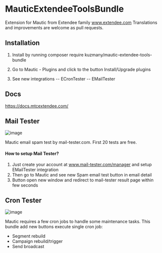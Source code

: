 # MauticExtendeeToolsBundle

Extension for Mautic from Extendee family www.extendee.com
Translations and improvements are welcome as pull requests.

## Installation

1. Install by running 
composer require kuzmany/mautic-extendee-tools-bundle

2. Go to Mautic - Plugins and click to the button Install/Upgrade plugins

3. See new integrations 
-- ECronTester
-- EMailTester

## Docs

https://docs.mtcextendee.com/

## Mail Tester

![image](https://user-images.githubusercontent.com/462477/39597632-5c9839aa-4f16-11e8-9fd6-d75c7266eec0.png)

Mautic email spam test by mail-tester.com. 
First 20 tests are free. 

#### How to setup Mail Tester?

1. Just create your account at www.mail-tester.com/manager and setup EMailTester integration
2. Then go to Mautic and see new Spam email test button in email detail
3. Button open new window and redirect to mail-tester result page within few seconds

## Cron Tester

![image](https://user-images.githubusercontent.com/462477/39597689-7e16402c-4f16-11e8-8c72-1e696ddb5e16.png)

Mautic requires a few cron jobs to handle some maintenance tasks. 
This bundle add new buttons execute single cron job:

- Segment rebuild
- Campaign rebuild/trigger
- Send broadcast
